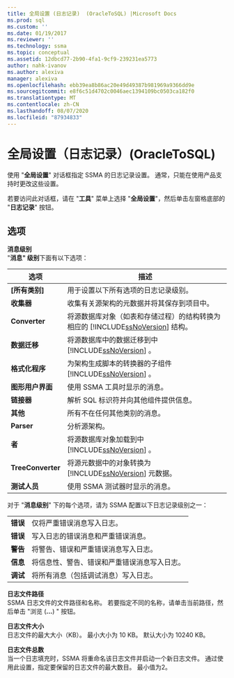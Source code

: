 ```yaml
---
title: 全局设置 (日志记录)  (OracleToSQL) |Microsoft Docs
ms.prod: sql
ms.custom: ''
ms.date: 01/19/2017
ms.reviewer: ''
ms.technology: ssma
ms.topic: conceptual
ms.assetid: 12dbcd77-2b90-4fa1-9cf9-239231ea5773
author: nahk-ivanov
ms.author: alexiva
manager: alexiva
ms.openlocfilehash: ebb39ea8b86ac20e49d49387b981969a9366dd9e
ms.sourcegitcommit: e8f6c51d4702c0046aec1394109bc0503ca182f0
ms.translationtype: MT
ms.contentlocale: zh-CN
ms.lasthandoff: 08/07/2020
ms.locfileid: "87934833"
---
```

# <a name="global-settings-logging-oracletosql"></a>全局设置（日志记录）(OracleToSQL)
使用 "**全局设置**" 对话框指定 SSMA 的日志记录设置。 通常，只能在使用产品支持时更改这些设置。  
  
若要访问此对话框，请在 "**工具**" 菜单上选择 "**全局设置**"，然后单击左窗格底部的 "**日志记录**" 按钮。  
  
## <a name="options"></a>选项  
**消息级别**  
"**消息" 级别**下面有以下选项：  
  
|选项|描述|  
|----------|---------------|  
|**[所有类别]**|用于设置以下所有选项的日志记录级别。|  
|**收集器**|收集有关源架构的元数据并将其保存到项目中。|  
|**Converter**|将源数据库对象（如表和存储过程）的结构转换为相应的 [!INCLUDE[ssNoVersion](../../includes/ssnoversion-md.md)] 结构。|  
|**数据迁移**|将源数据库中的数据迁移到中 [!INCLUDE[ssNoVersion](../../includes/ssnoversion-md.md)] 。|  
|**格式化程序**|为架构生成脚本的转换器的子组件 [!INCLUDE[ssNoVersion](../../includes/ssnoversion-md.md)] 。|  
|**图形用户界面**|使用 SSMA 工具时显示的消息。|  
|**链接器**|解析 SQL 标识符并向其他组件提供信息。|  
|**其他**|所有不在任何其他类别的消息。|  
|**Parser**|分析源架构。|  
|**者**|将源数据库对象加载到中 [!INCLUDE[ssNoVersion](../../includes/ssnoversion-md.md)] 。|  
|**TreeConverter**|将源元数据中的对象转换为 [!INCLUDE[ssNoVersion](../../includes/ssnoversion-md.md)] 元数据。|  
|**测试人员**|使用 SSMA 测试器时显示的消息。|  
  
对于 "**消息级别**" 下的每个选项，请为 SSMA 配置以下日志记录级别之一：  
  
|||  
|-|-|  
|**错误**|仅将严重错误消息写入日志。|  
|**错误**|写入日志的错误消息和严重错误消息。|  
|**警告**|将警告、错误和严重错误消息写入日志。|  
|**信息**|将信息性、警告、错误和严重错误消息写入日志。|  
|**调试**|将所有消息（包括调试消息）写入日志。|  
  
**日志文件路径**  
SSMA 日志文件的文件路径和名称。 若要指定不同的名称，请单击当前路径，然后单击 "浏览 (**...**) " 按钮。  
  
**日志文件大小**  
日志文件的最大大小（KB）。 最小大小为 10 KB。 默认大小为 10240 KB。  
  
**日志文件总数**  
当一个日志填充时，SSMA 将重命名该日志文件并启动一个新日志文件。 通过使用此设置，指定要保留的日志文件的最大数目。 最小值为2。  
  
